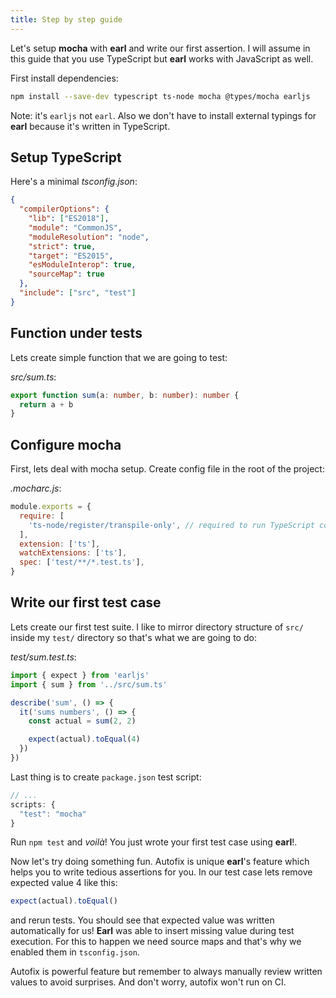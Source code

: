 ```yaml
---
title: Step by step guide
---
```


Let's setup **mocha** with **earl** and write our first assertion. I will assume in this guide that you use TypeScript
but **earl** works with JavaScript as well.

First install dependencies:

```sh
npm install --save-dev typescript ts-node mocha @types/mocha earljs
```

Note: it's `earljs` not `earl`. Also we don't have to install external typings for **earl** because it's written in
TypeScript.

## Setup TypeScript

Here's a minimal _tsconfig.json_:

```json
{
  "compilerOptions": {
    "lib": ["ES2018"],
    "module": "CommonJS",
    "moduleResolution": "node",
    "strict": true,
    "target": "ES2015",
    "esModuleInterop": true,
    "sourceMap": true
  },
  "include": ["src", "test"]
}

```

## Function under tests

Lets create simple function that we are going to test:

_src/sum.ts_:

```typescript
export function sum(a: number, b: number): number {
  return a + b
}
```

## Configure mocha

First, lets deal with mocha setup. Create config file in the root of the project:

_.mocharc.js_:

```js
module.exports = {
  require: [
    'ts-node/register/transpile-only', // required to run TypeScript code
  ],
  extension: ['ts'],
  watchExtensions: ['ts'],
  spec: ['test/**/*.test.ts'],
}
```

## Write our first test case

Lets create our first test suite. I like to mirror directory structure of `src/` inside my `test/` directory so that's
what we are going to do:

_test/sum.test.ts_:

```typescript
import { expect } from 'earljs'
import { sum } from '../src/sum.ts'

describe('sum', () => {
  it('sums numbers', () => {
    const actual = sum(2, 2)

    expect(actual).toEqual(4)
  })
})
```

Last thing is to create `package.json` test script:

```js
// ...
scripts: {
  "test": "mocha"
}
```

Run `npm test` and _voilà_! You just wrote your first test case using **earl**!.

Now let's try doing something fun. Autofix is unique **earl**'s feature which helps you to write tedious assertions for
you. In our test case lets remove expected value 4 like this:

```typescript
expect(actual).toEqual()
```

and rerun tests. You should see that expected value was written automatically for us! **Earl** was able to insert
missing value during test execution. For this to happen we need source maps and that's why we enabled them in
`tsconfig.json`.

Autofix is powerful feature but remember to always manually review written values to avoid surprises. And don't worry,
autofix won't run on CI.
